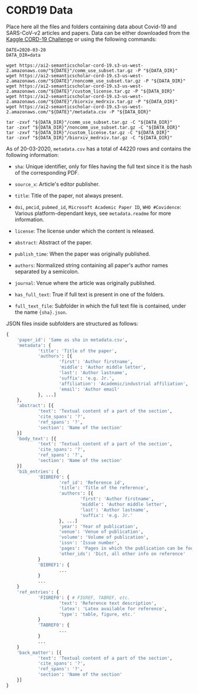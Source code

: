 # CORD19 Data

Place here all the files and folders containing data about Covid-19 and SARS-CoV-v2 articles and papers. Data can be either downloaded from the [Kaggle CORD-19 Challenge](https://www.kaggle.com/allen-institute-for-ai/CORD-19-research-challenge/tasks) or using the following commands:

```shell
DATE=2020-03-20
DATA_DIR=data

wget https://ai2-semanticscholar-cord-19.s3-us-west-2.amazonaws.com/"${DATE}"/comm_use_subset.tar.gz -P "${DATA_DIR}"
wget https://ai2-semanticscholar-cord-19.s3-us-west-2.amazonaws.com/"${DATE}"/noncomm_use_subset.tar.gz -P "${DATA_DIR}"
wget https://ai2-semanticscholar-cord-19.s3-us-west-2.amazonaws.com/"${DATE}"/custom_license.tar.gz -P "${DATA_DIR}"
wget https://ai2-semanticscholar-cord-19.s3-us-west-2.amazonaws.com/"${DATE}"/biorxiv_medrxiv.tar.gz -P "${DATA_DIR}"
wget https://ai2-semanticscholar-cord-19.s3-us-west-2.amazonaws.com/"${DATE}"/metadata.csv -P "${DATA_DIR}"

tar -zxvf "${DATA_DIR}"/comm_use_subset.tar.gz -C "${DATA_DIR}"
tar -zxvf "${DATA_DIR}"/noncomm_use_subset.tar.gz -C "${DATA_DIR}"
tar -zxvf "${DATA_DIR}"/custom_license.tar.gz -C "${DATA_DIR}"
tar -zxvf "${DATA_DIR}"/biorxiv_medrxiv.tar.gz -C "${DATA_DIR}"
```

As of 20-03-2020, `metadata.csv` has a total of 44220 rows and contains the following information:

- `sha`: Unique identifier, only for files having the full text since it is the hash of the corresponding PDF.

- `source_x`: Article's editor publisher.

- `title`: Title of the paper, not always present.

- `doi`, `pmcid`, `pubmed_id`, `Microsoft Academic Paper ID`, `WHO #Covidence`: Various platform-dependant keys, see `metadata.readme` for more information.

- `license`: The license under which the content is released.

- `abstract`: Abstract of the paper.

- `publish_time`: When the paper was originally published.

- `authors`: Normalized string containing all paper's author names separated by a semicolon.

- `journal`: Venue where the article was originally published.

- `has_full_text`: True if full text is present in one of the folders.

- `full_text_file`: Subfolder in which the full text file is contained, under the name `{sha}.json`.

JSON files inside subfolders are structured as follows:

```python
{
    'paper_id': 'Same as sha in metadata.csv',
    'metadata': {
            'title': 'Title of the paper',
            'authors': [{
                    'first': 'Author firstname',
                    'middle': 'Author middle letter',
                    'last': 'Author lastname',
                    'suffix': 'e.g. Jr.',
                    'affiliation': 'Academic/industrial affiliation',
                    'email': 'Author email'
            }, ...]
    },
    'abstract': [{
            'text': 'Textual content of a part of the section',
            'cite_spans': '?',
            'ref_spans': '?',
            'section': 'Name of the section'
    }]
    'body_text': [{
            'text': 'Textual content of a part of the section',
            'cite_spans': '?',
            'ref_spans': '?',
            'section': 'Name of the section'
    }]
    'bib_entries': {
            'BIBREF0': {
                    'ref_id': 'Reference id',
                    'title': 'Title of the reference',
                    'authors': [{
                            'first': 'Author firstname',
                            'middle': 'Author middle letter',
                            'last': 'Author lastname',
                            'suffix': 'e.g. Jr.'
                    }, ...]
                    'year': 'Year of publication',
                    'venue': 'Venue of publication',
                    'volume': 'Volume of publication',
                    'issn': 'Issue number',
                    'pages': 'Pages in which the publication can be found',
                    'other_ids': 'Dict, all other info on reference'
            }
            'BIBREF1': {
                    ...
            }
            ...
    }
    'ref_entries': {
            'FIGREF0': { # FIGREF, TABREF, etc.
                    'text': 'Reference text description',
                    'latex': 'Latex available for reference',
                    'type': 'table, figure, etc.'
            }
            'TABREF0': {
                    ...
            }
            ...
    }
    'back_matter': [{
            'text': 'Textual content of a part of the section',
            'cite_spans': '?',
            'ref_spans': '?',
            'section': 'Name of the section'
    }]
}
```